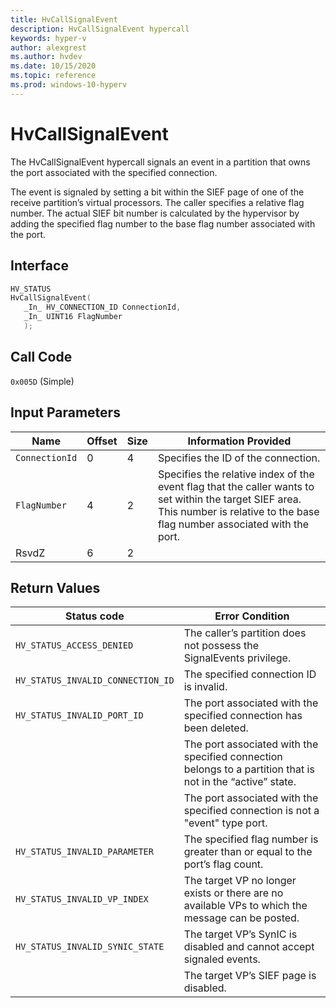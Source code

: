 ```yaml
---
title: HvCallSignalEvent
description: HvCallSignalEvent hypercall
keywords: hyper-v
author: alexgrest
ms.author: hvdev
ms.date: 10/15/2020
ms.topic: reference
ms.prod: windows-10-hyperv
---
```


# HvCallSignalEvent

The HvCallSignalEvent hypercall signals an event in a partition that owns the port associated with the specified connection.

The event is signaled by setting a bit within the SIEF page of one of the receive partition’s virtual processors. The caller specifies a relative flag number. The actual SIEF bit number is calculated by the hypervisor by adding the specified flag number to the base flag number associated with the port.

## Interface

 ```c
HV_STATUS
HvCallSignalEvent(
    _In_ HV_CONNECTION_ID ConnectionId,
    _In_ UINT16 FlagNumber
    );
 ```

## Call Code

`0x005D` (Simple)

## Input Parameters

| Name                    | Offset     | Size     | Information Provided                      |
|-------------------------|------------|----------|-------------------------------------------|
| `ConnectionId`          | 0          | 4        | Specifies the ID of the connection.       |
| `FlagNumber`            | 4          | 2        | Specifies the relative index of the event flag that the caller wants to set within the target SIEF area. This number is relative to the base flag number associated with the port. |
| RsvdZ                   | 6          | 2        |                                           |

## Return Values

| Status code                         | Error Condition                                       |
|-------------------------------------|-------------------------------------------------------|
| `HV_STATUS_ACCESS_DENIED`           | The caller’s partition does not possess the SignalEvents privilege. |
| `HV_STATUS_INVALID_CONNECTION_ID`   | The specified connection ID is invalid.               |
| `HV_STATUS_INVALID_PORT_ID`         | The port associated with the specified connection has been deleted. |
|                                     | The port associated with the specified connection belongs to a partition that is not in the “active” state. |
|                                     | The port associated with the specified connection is not a "event" type port. |
| `HV_STATUS_INVALID_PARAMETER`       | The specified flag number is greater than or equal to the port’s flag count. |
| `HV_STATUS_INVALID_VP_INDEX`        | The target VP no longer exists or there are no available VPs to which the message can be posted. |
| `HV_STATUS_INVALID_SYNIC_STATE`     | The target VP’s SynIC is disabled and cannot accept signaled events. |
|                                     | The target VP’s SIEF page is disabled.                 |